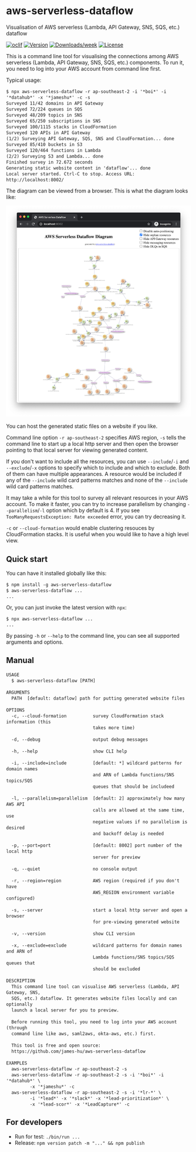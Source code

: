 aws-serverless-dataflow
=======================

Visualisation of AWS serverless (Lambda, API Gateway, SNS, SQS, etc.) dataflow

[![oclif](https://img.shields.io/badge/cli-oclif-brightgreen.svg)](https://oclif.io)
[![Version](https://img.shields.io/npm/v/aws-serverless-dataflow.svg)](https://npmjs.org/package/aws-serverless-dataflow)
[![Downloads/week](https://img.shields.io/npm/dw/aws-serverless-dataflow.svg)](https://npmjs.org/package/aws-serverless-dataflow)
[![License](https://img.shields.io/npm/l/aws-serverless-dataflow.svg)](https://github.com/james-hu/aws-serverless-dataflow/blob/master/package.json)

This is a command line tool for visualising the connections among AWS serverless (Lambda, API Gateway, SNS, SQS, etc.) components. To run it, you need to log into your AWS account from command line first.

Typical usage:

```sh-session
$ npx aws-serverless-dataflow -r ap-southeast-2 -i '*boi*' -i '*datahub*' -x '*jameshu*' -c -s
Surveyed 11/42 domains in API Gateway
Surveyed 72/224 queues in SQS
Surveyed 48/209 topics in SNS
Surveyed 65/250 subscriptions in SNS
Surveyed 100/1115 stacks in CloudFormation
Surveyed 120 APIs in API Gateway
(1/2) Surveying API Gateway, SQS, SNS and CloudFormation... done
Surveyed 85/410 buckets in S3
Surveyed 120/464 functions in Lambda
(2/2) Surveying S3 and Lambda... done
Finished survey in 72.672 seconds
Generating static website content in 'dataflow'... done
Local server started. Ctrl-C to stop. Access URL: http://localhost:8002/
```

The diagram can be viewed from a browser. This is what the diagram looks like:

![Screenshot](doc/aws-serverless-dataflow_screenshot.png)

You can host the generated static files on a website if you like.

Command line option `-r ap-southeast-2` specifies AWS region,
`-s` tells the command line to start up a local http server and then open the browser pointing to that local server for viewing generated content.

If you don't want to include all the resources,
you can use `--include`/`-i` and `--exclude`/`-x` options to specify which to include and which to exclude.
Both of them can have multiple appearances.
A resource would be included if any of the `--include` wild card patterns matches and none of the `--include` wild card patterns matches.

It may take a while for this tool to survey all relevant resources in your AWS account.
To make it faster, you can try to increase parallelism by changing `--parallelism`/`-l` option which by default is 4.
If you see `TooManyRequestsException: Rate exceeded` error, you can try decreasing it.

`-c` or `--cloud-formation` would enable clustering resouces by CloudFormation stacks.
It is useful when you would like to have a high level view.

## Quick start

You can have it installed globally like this:

```sh-session
$ npm install -g aws-serverless-dataflow
$ aws-serverless-dataflow ...
...
```

Or, you can just invoke the latest version with `npx`:

```sh-session
$ npx aws-serverless-dataflow ...
...
```

By passing `-h` or `--help` to the command line, you can see all supported arguments and options.

## Manual

<!-- help start -->
```
USAGE
  $ aws-serverless-dataflow [PATH]

ARGUMENTS
  PATH  [default: dataflow] path for putting generated website files

OPTIONS
  -c, --cloud-formation          survey CloudFormation stack information (this
                                 takes more time)

  -d, --debug                    output debug messages

  -h, --help                     show CLI help

  -i, --include=include          [default: *] wildcard patterns for domain names
                                 and ARN of Lambda functions/SNS topics/SQS
                                 queues that should be includeed

  -l, --parallelism=parallelism  [default: 2] approximately how many AWS API
                                 calls are allowed at the same time, use
                                 negative values if no parallelism is desired
                                 and backoff delay is needed

  -p, --port=port                [default: 8002] port number of the local http
                                 server for preview

  -q, --quiet                    no console output

  -r, --region=region            AWS region (required if you don't have
                                 AWS_REGION environment variable configured)

  -s, --server                   start a local http server and open a browser
                                 for pre-viewing generated website

  -v, --version                  show CLI version

  -x, --exclude=exclude          wildcard patterns for domain names and ARN of
                                 Lambda functions/SNS topics/SQS queues that
                                 should be excluded

DESCRIPTION
  This command line tool can visualise AWS serverless (Lambda, API Gateway, SNS, 
  SQS, etc.) dataflow. It generates website files locally and can optionally 
  launch a local server for you to preview.

  Before running this tool, you need to log into your AWS account (through 
  command line like aws, saml2aws, okta-aws, etc.) first. 

  This tool is free and open source: 
  https://github.com/james-hu/aws-serverless-dataflow

EXAMPLES
  aws-serverless-dataflow -r ap-southeast-2 -s
  aws-serverless-dataflow -r ap-southeast-2 -s -i '*boi*' -i '*datahub*' \
         -x '*jameshu*' -c
  aws-serverless-dataflow -r ap-southeast-2 -s -i '*lr-*' \
         -i '*lead*' -x '*slack*' -x '*lead-prioritization*' \
         -x '*lead-scor*' -x '*LeadCapture*' -c
```

<!-- help end -->

## For developers

* Run for test: `./bin/run ...`
* Release: `npm version patch -m "..." && npm publish`
